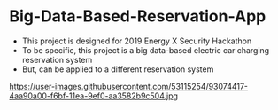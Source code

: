 # Big-Data-Based-Reservation-App

- This project is designed for 2019 Energy X Security Hackathon
- To be specific, this project is a big data-based electric car charging reservation system
- But, can be applied to a different reservation system

https://user-images.githubusercontent.com/53115254/93074417-4aa90a00-f6bf-11ea-9ef0-aa3582b9c504.jpg
